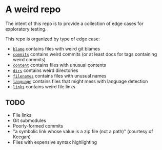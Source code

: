# A weird repo

The intent of this repo is to provide a collection of edge cases for exploratory testing.

This repo is organized by type of edge case:

- [`blame`](./blame) contains files with weird git blames
- [`commits`](./commits) contains weird commits (or at least docs for tags containing weird commits)
- [`content`](./content) contains files with unusual contents
- [`dirs`](./deep) contains weird directories
- [`filenames`](./filenames) contains files with unusual names
- [`language`](./language) contains files that might mess with language detection
- [`links`](./links) contains weird file links

## TODO

- File links
- Git submodules
- Poorly-formed commits
- "a symbolic link whose value is a zip file (not a path)" (courtesy of Keegan)
- Files with expensive syntax highlighting
